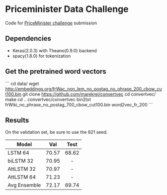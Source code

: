# Priceminister Data Challenge

Code for [PriceMinister challenge](https://challengedata.ens.fr/en/challenge/26/prediction_of_products_reviews_interests.html) submission

## Dependencies

- Keras(2.0.3) with Theano(0.9.0) backend
- spacy(1.8.0) for tokenization

## Get the pretrained word vectors

´´´
cd data/
wget http://embeddings.org/frWac_non_lem_no_postag_no_phrase_200_cbow_cut100.bin
git clone https://github.com/marekrei/convertvec
cd convertvec/
make
cd ..
convertvec/convertvec bin2txt frWiki_no_phrase_no_postag_700_cbow_cut100.bin word2vec_fr_200
´´´

## Results

On the validation set, be sure to use the 821 seed.

| Model       | Val   | Test  |
|-------------|:-----:|:-----:|
| LSTM 64     | 70.57 | 68.62 |
| biLSTM 32   | 70.95 |   -   |
| AttLSTM 32  | 70.97 |   -   |
| AttLSTM 64  | 71.23 |   -   |
| Avg Ensemble| 72.17 | 69.74 |